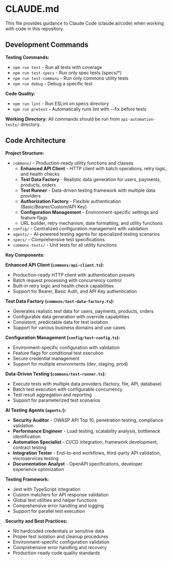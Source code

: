 # CLAUDE.md

This file provides guidance to Claude Code (claude.ai/code) when working with code in this repository.

## Development Commands

**Testing Commands:**
- `npm run test` - Run all tests with coverage
- `npm run test-specs` - Run only spec tests (specs/*)
- `npm run test-commons` - Run only commons utility tests
- `npm run debug` - Debug a specific test

**Code Quality:**
- `npm run lint` - Run ESLint on specs directory
- `npm run pretest` - Automatically runs lint with --fix before tests

**Working Directory:**
All commands should be run from `api-automation-tests/` directory.

## Code Architecture

**Project Structure:**
- `commons/` - Production-ready utility functions and classes
  - **Enhanced API Client** - HTTP client with batch operations, retry logic, and health checks
  - **Test Data Factory** - Realistic data generation for users, payments, products, orders
  - **Test Runner** - Data-driven testing framework with multiple data providers
  - **Authorization Factory** - Flexible authentication (Basic/Bearer/Custom/API Key)
  - **Configuration Management** - Environment-specific settings and feature flags
  - URL builder, retry mechanism, date formatting, and utility functions
- `config/` - Centralized configuration management with validation
- `agents/` - AI-powered testing agents for specialized testing scenarios
- `specs/` - Comprehensive test specifications
- `commons-tests/` - Unit tests for all utility functions

**Key Components:**

**Enhanced API Client (`commons/api-client.ts`):**
- Production-ready HTTP client with authentication presets
- Batch request processing with concurrency control
- Built-in retry logic and health check capabilities
- Support for Bearer, Basic Auth, and API Key authentication

**Test Data Factory (`commons/test-data-factory.ts`):**
- Generates realistic test data for users, payments, products, orders
- Configurable data generation with override capabilities
- Consistent, predictable data for test isolation
- Support for various business domains and use cases

**Configuration Management (`config/test-config.ts`):**
- Environment-specific configuration with validation
- Feature flags for conditional test execution
- Secure credential management
- Support for multiple environments (dev, staging, prod)

**Data-Driven Testing (`commons/test-runner.ts`):**
- Execute tests with multiple data providers (factory, file, API, database)
- Batch test execution with configurable concurrency
- Test result aggregation and reporting
- Support for parameterized test scenarios

**AI Testing Agents (`agents/`):**
- **Security Auditor** - OWASP API Top 10, penetration testing, compliance validation
- **Performance Engineer** - Load testing, scalability analysis, bottleneck identification
- **Automation Specialist** - CI/CD integration, framework development, contract testing
- **Integration Tester** - End-to-end workflows, third-party API validation, microservices testing
- **Documentation Analyst** - OpenAPI specifications, developer experience optimization

**Testing Framework:**
- Jest with TypeScript integration
- Custom matchers for API response validation
- Global test utilities and helper functions
- Comprehensive error handling and logging
- Support for parallel test execution

**Security and Best Practices:**
- No hardcoded credentials or sensitive data
- Proper test isolation and cleanup procedures
- Environment-specific configuration validation
- Comprehensive error handling and recovery
- Production-ready code quality standards